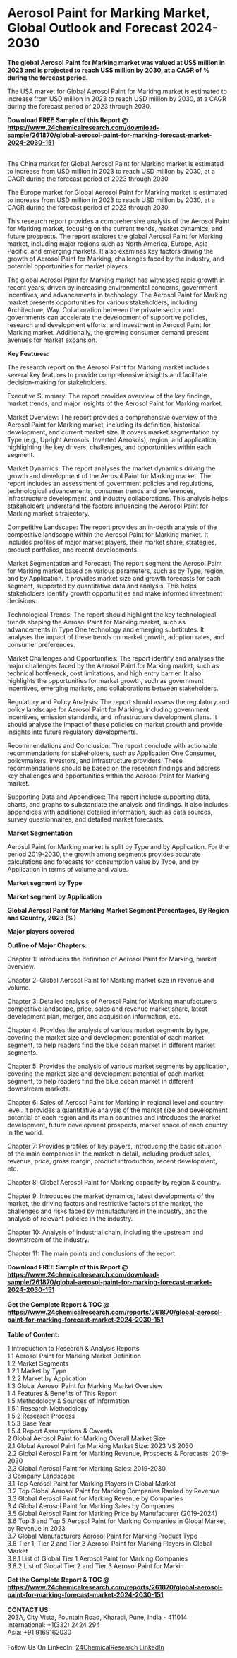 <h1>Aerosol Paint for Marking Market, Global Outlook and Forecast 2024-2030</h1><p><strong>The global Aerosol Paint for Marking market was valued at US$ million in 2023 and is projected to reach US$ million by 2030, at a CAGR of % during the forecast period.</strong></p><p>
</p><p>The USA market for Global Aerosol Paint for Marking market is estimated to increase from USD million in 2023 to reach USD million by 2030, at a CAGR during the forecast period of 2023 through 2030.</p><div><b>Download FREE Sample of this Report @ 
            <a href="https://www.24chemicalresearch.com/download-sample/261870/global-aerosol-paint-for-marking-forecast-market-2024-2030-151">
            https://www.24chemicalresearch.com/download-sample/261870/global-aerosol-paint-for-marking-forecast-market-2024-2030-151</a></b></div><br><p>
</p><p>The China market for Global Aerosol Paint for Marking market is estimated to increase from USD million in 2023 to reach USD million by 2030, at a CAGR during the forecast period of 2023 through 2030.</p><p>
</p><p>The Europe market for Global Aerosol Paint for Marking market is estimated to increase from USD million in 2023 to reach USD million by 2030, at a CAGR during the forecast period of 2023 through 2030.</p><p>
</p><p>This research report provides a comprehensive analysis of the Aerosol Paint for Marking market, focusing on the current trends, market dynamics, and future prospects. The report explores the global Aerosol Paint for Marking market, including major regions such as North America, Europe, Asia-Pacific, and emerging markets. It also examines key factors driving the growth of Aerosol Paint for Marking, challenges faced by the industry, and potential opportunities for market players.</p><p>
</p><p>The global Aerosol Paint for Marking market has witnessed rapid growth in recent years, driven by increasing environmental concerns, government incentives, and advancements in technology. The Aerosol Paint for Marking market presents opportunities for various stakeholders, including Architecture, Way. Collaboration between the private sector and governments can accelerate the development of supportive policies, research and development efforts, and investment in Aerosol Paint for Marking market. Additionally, the growing consumer demand present avenues for market expansion.</p><p>
<strong>Key Features:</strong></p><p>
The research report on the Aerosol Paint for Marking market includes several key features to provide comprehensive insights and facilitate decision-making for stakeholders.</p><p>
Executive Summary: The report provides overview of the key findings, market trends, and major insights of the Aerosol Paint for Marking market.</p><p>
Market Overview: The report provides a comprehensive overview of the Aerosol Paint for Marking market, including its definition, historical development, and current market size. It covers market segmentation by Type (e.g., Upright Aerosols, Inverted Aerosols), region, and application, highlighting the key drivers, challenges, and opportunities within each segment.</p><p>
Market Dynamics: The report analyses the market dynamics driving the growth and development of the Aerosol Paint for Marking market. The report includes an assessment of government policies and regulations, technological advancements, consumer trends and preferences, infrastructure development, and industry collaborations. This analysis helps stakeholders understand the factors influencing the Aerosol Paint for Marking market's trajectory.</p><p>
Competitive Landscape: The report provides an in-depth analysis of the competitive landscape within the Aerosol Paint for Marking market. It includes profiles of major market players, their market share, strategies, product portfolios, and recent developments.</p><p>
Market Segmentation and Forecast: The report segment the Aerosol Paint for Marking market based on various parameters, such as by Type, region, and by Application. It provides market size and growth forecasts for each segment, supported by quantitative data and analysis. This helps stakeholders identify growth opportunities and make informed investment decisions.</p><p>
Technological Trends: The report should highlight the key technological trends shaping the Aerosol Paint for Marking market, such as advancements in Type One technology and emerging substitutes. It analyses the impact of these trends on market growth, adoption rates, and consumer preferences.</p><p>
Market Challenges and Opportunities: The report identify and analyses the major challenges faced by the Aerosol Paint for Marking market, such as technical bottleneck, cost limitations, and high entry barrier. It also highlights the opportunities for market growth, such as government incentives, emerging markets, and collaborations between stakeholders.</p><p>
Regulatory and Policy Analysis: The report should assess the regulatory and policy landscape for Aerosol Paint for Marking, including government incentives, emission standards, and infrastructure development plans. It should analyse the impact of these policies on market growth and provide insights into future regulatory developments.</p><p>
Recommendations and Conclusion: The report conclude with actionable recommendations for stakeholders, such as Application One Consumer, policymakers, investors, and infrastructure providers. These recommendations should be based on the research findings and address key challenges and opportunities within the Aerosol Paint for Marking market.</p><p>
Supporting Data and Appendices: The report include supporting data, charts, and graphs to substantiate the analysis and findings. It also includes appendices with additional detailed information, such as data sources, survey questionnaires, and detailed market forecasts.</p><p>
<strong>Market Segmentation</strong></p><p>
Aerosol Paint for Marking market is split by Type and by Application. For the period 2019-2030, the growth among segments provides accurate calculations and forecasts for consumption value by Type, and by Application in terms of volume and value.</p><p>
<strong>Market segment by Type</strong></p><p>
</p><p>
<strong>Market segment by Application</strong></p><p>
</p><p>
<strong>Global Aerosol Paint for Marking Market Segment Percentages, By Region and Country, 2023 (%)</strong></p><p>
</p><p>
<strong>Major players covered</strong></p><p>
</p><p>
</p><p><strong>Outline of Major Chapters:</strong></p><p>
Chapter 1: Introduces the definition of Aerosol Paint for Marking, market overview.</p><p>
Chapter 2: Global Aerosol Paint for Marking market size in revenue and volume.</p><p>
Chapter 3: Detailed analysis of Aerosol Paint for Marking manufacturers competitive landscape, price, sales and revenue market share, latest development plan, merger, and acquisition information, etc.</p><p>
Chapter 4: Provides the analysis of various market segments by type, covering the market size and development potential of each market segment, to help readers find the blue ocean market in different market segments.</p><p>
Chapter 5: Provides the analysis of various market segments by application, covering the market size and development potential of each market segment, to help readers find the blue ocean market in different downstream markets.</p><p>
Chapter 6: Sales of Aerosol Paint for Marking in regional level and country level. It provides a quantitative analysis of the market size and development potential of each region and its main countries and introduces the market development, future development prospects, market space of each country in the world.</p><p>
Chapter 7: Provides profiles of key players, introducing the basic situation of the main companies in the market in detail, including product sales, revenue, price, gross margin, product introduction, recent development, etc.</p><p>
Chapter 8: Global Aerosol Paint for Marking capacity by region &amp; country.</p><p>
Chapter 9: Introduces the market dynamics, latest developments of the market, the driving factors and restrictive factors of the market, the challenges and risks faced by manufacturers in the industry, and the analysis of relevant policies in the industry.</p><p>
Chapter 10: Analysis of industrial chain, including the upstream and downstream of the industry.</p><p>
Chapter 11: The main points and conclusions of the report.</p><div><b>Download FREE Sample of this Report @ 
            <a href="https://www.24chemicalresearch.com/download-sample/261870/global-aerosol-paint-for-marking-forecast-market-2024-2030-151">
            https://www.24chemicalresearch.com/download-sample/261870/global-aerosol-paint-for-marking-forecast-market-2024-2030-151</a></b></div><br><div><b>Get the Complete Report & TOC @ 
            <a href="https://www.24chemicalresearch.com/reports/261870/global-aerosol-paint-for-marking-forecast-market-2024-2030-151">
            https://www.24chemicalresearch.com/reports/261870/global-aerosol-paint-for-marking-forecast-market-2024-2030-151</a></b></div><br>
            <b>Table of Content:</b><p>1 Introduction to Research & Analysis Reports<br />
    1.1 Aerosol Paint for Marking Market Definition<br />
    1.2 Market Segments<br />
        1.2.1 Market by Type<br />
        1.2.2 Market by Application<br />
    1.3 Global Aerosol Paint for Marking Market Overview<br />
    1.4 Features & Benefits of This Report<br />
    1.5 Methodology & Sources of Information<br />
        1.5.1 Research Methodology<br />
        1.5.2 Research Process<br />
        1.5.3 Base Year<br />
        1.5.4 Report Assumptions & Caveats<br />
2 Global Aerosol Paint for Marking Overall Market Size<br />
    2.1 Global Aerosol Paint for Marking Market Size: 2023 VS 2030<br />
    2.2 Global Aerosol Paint for Marking Revenue, Prospects & Forecasts: 2019-2030<br />
    2.3 Global Aerosol Paint for Marking Sales: 2019-2030<br />
3 Company Landscape<br />
    3.1 Top Aerosol Paint for Marking Players in Global Market<br />
    3.2 Top Global Aerosol Paint for Marking Companies Ranked by Revenue<br />
    3.3 Global Aerosol Paint for Marking Revenue by Companies<br />
    3.4 Global Aerosol Paint for Marking Sales by Companies<br />
    3.5 Global Aerosol Paint for Marking Price by Manufacturer (2019-2024)<br />
    3.6 Top 3 and Top 5 Aerosol Paint for Marking Companies in Global Market, by Revenue in 2023<br />
    3.7 Global Manufacturers Aerosol Paint for Marking Product Type<br />
    3.8 Tier 1, Tier 2 and Tier 3 Aerosol Paint for Marking Players in Global Market<br />
        3.8.1 List of Global Tier 1 Aerosol Paint for Marking Companies<br />
        3.8.2 List of Global Tier 2 and Tier 3 Aerosol Paint for Markin</p><div><b>Get the Complete Report & TOC @ 
            <a href="https://www.24chemicalresearch.com/reports/261870/global-aerosol-paint-for-marking-forecast-market-2024-2030-151">
            https://www.24chemicalresearch.com/reports/261870/global-aerosol-paint-for-marking-forecast-market-2024-2030-151</a></b></div><br><b>CONTACT US:</b><br>
            203A, City Vista, Fountain Road, Kharadi, Pune, India - 411014<br>
            International: +1(332) 2424 294<br>
            Asia: +91 9169162030 <br><br>
            Follow Us On LinkedIn: <a href="https://www.linkedin.com/company/24chemicalresearch/">24ChemicalResearch LinkedIn</a>
